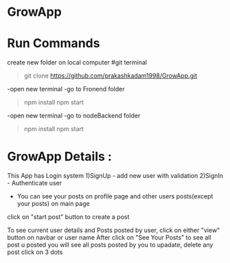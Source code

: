 # GrowApp
# Run Commands
create new folder on local computer
#git terminal 
> git clone https://github.com/prakashkadam1998/GrowApp.git

-open new terminal
-go to Fronend folder
> npm install 
>npm start

-open new terminal
-go to nodeBackend folder
> npm install 
>npm start


# GrowApp Details :
This App has Login system
1)SignUp - add new user with validation
2)SignIn - Authenticate user

* You can see your posts on profile page and other users posts(except your posts) on main page
  
click on "start post" button to create a post 

To see current user details and Posts posted by user, click on either "view" button on navbar or user name 
After click on "See Your Posts" to see all post u posted
you will see all posts posted by you
to upadate, delete any post click on 3 dots
